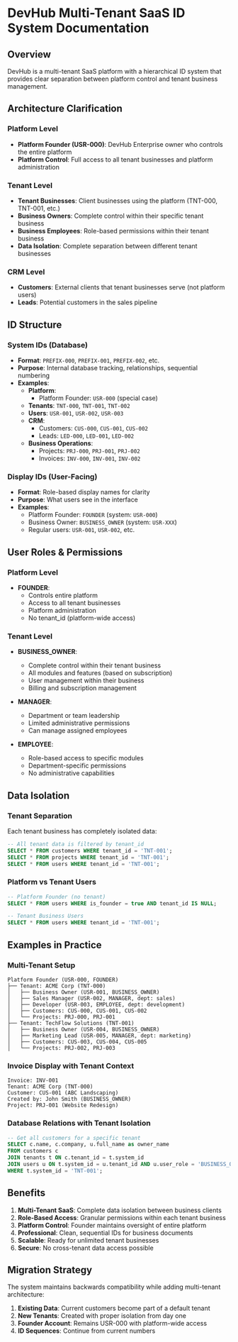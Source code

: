 # DevHub Multi-Tenant SaaS ID System Documentation

## Overview

DevHub is a multi-tenant SaaS platform with a hierarchical ID system that provides clear separation between platform control and tenant business management.

## Architecture Clarification

### **Platform Level**

- **Platform Founder (USR-000)**: DevHub Enterprise owner who controls the entire platform
- **Platform Control**: Full access to all tenant businesses and platform administration

### **Tenant Level**

- **Tenant Businesses**: Client businesses using the platform (TNT-000, TNT-001, etc.)
- **Business Owners**: Complete control within their specific tenant business
- **Business Employees**: Role-based permissions within their tenant business
- **Data Isolation**: Complete separation between different tenant businesses

### **CRM Level**

- **Customers**: External clients that tenant businesses serve (not platform users)
- **Leads**: Potential customers in the sales pipeline

## ID Structure

### System IDs (Database)

- **Format**: `PREFIX-000`, `PREFIX-001`, `PREFIX-002`, etc.
- **Purpose**: Internal database tracking, relationships, sequential numbering
- **Examples**:
  - **Platform**:
    - Platform Founder: `USR-000` (special case)
  - **Tenants**: `TNT-000`, `TNT-001`, `TNT-002`
  - **Users**: `USR-001`, `USR-002`, `USR-003`
  - **CRM**:
    - Customers: `CUS-000`, `CUS-001`, `CUS-002`
    - Leads: `LED-000`, `LED-001`, `LED-002`
  - **Business Operations**:
    - Projects: `PRJ-000`, `PRJ-001`, `PRJ-002`
    - Invoices: `INV-000`, `INV-001`, `INV-002`

### Display IDs (User-Facing)

- **Format**: Role-based display names for clarity
- **Purpose**: What users see in the interface
- **Examples**:
  - Platform Founder: `FOUNDER` (system: `USR-000`)
  - Business Owner: `BUSINESS_OWNER` (system: `USR-XXX`)
  - Regular users: `USR-001`, `USR-002`, etc.

## User Roles & Permissions

### **Platform Level**

- **FOUNDER**:
  - Controls entire platform
  - Access to all tenant businesses
  - Platform administration
  - No tenant_id (platform-wide access)

### **Tenant Level**

- **BUSINESS_OWNER**:
  - Complete control within their tenant business
  - All modules and features (based on subscription)
  - User management within their business
  - Billing and subscription management

- **MANAGER**:
  - Department or team leadership
  - Limited administrative permissions
  - Can manage assigned employees

- **EMPLOYEE**:
  - Role-based access to specific modules
  - Department-specific permissions
  - No administrative capabilities

## Data Isolation

### **Tenant Separation**

Each tenant business has completely isolated data:

```sql
-- All tenant data is filtered by tenant_id
SELECT * FROM customers WHERE tenant_id = 'TNT-001';
SELECT * FROM projects WHERE tenant_id = 'TNT-001';
SELECT * FROM users WHERE tenant_id = 'TNT-001';
```

### **Platform vs Tenant Users**

```sql
-- Platform Founder (no tenant)
SELECT * FROM users WHERE is_founder = true AND tenant_id IS NULL;

-- Tenant Business Users
SELECT * FROM users WHERE tenant_id = 'TNT-001';
```

## Examples in Practice

### **Multi-Tenant Setup**

```
Platform Founder (USR-000, FOUNDER)
├── Tenant: ACME Corp (TNT-000)
│   ├── Business Owner (USR-001, BUSINESS_OWNER)
│   ├── Sales Manager (USR-002, MANAGER, dept: sales)
│   ├── Developer (USR-003, EMPLOYEE, dept: development)
│   ├── Customers: CUS-000, CUS-001, CUS-002
│   └── Projects: PRJ-000, PRJ-001
├── Tenant: TechFlow Solutions (TNT-001)
│   ├── Business Owner (USR-004, BUSINESS_OWNER)
│   ├── Marketing Lead (USR-005, MANAGER, dept: marketing)
│   ├── Customers: CUS-003, CUS-004, CUS-005
│   └── Projects: PRJ-002, PRJ-003
```

### **Invoice Display with Tenant Context**

```
Invoice: INV-001
Tenant: ACME Corp (TNT-000)
Customer: CUS-001 (ABC Landscaping)
Created by: John Smith (BUSINESS_OWNER)
Project: PRJ-001 (Website Redesign)
```

### **Database Relations with Tenant Isolation**

```sql
-- Get all customers for a specific tenant
SELECT c.name, c.company, u.full_name as owner_name
FROM customers c
JOIN tenants t ON c.tenant_id = t.system_id
JOIN users u ON t.system_id = u.tenant_id AND u.user_role = 'BUSINESS_OWNER'
WHERE t.system_id = 'TNT-001';
```

## Benefits

1. **Multi-Tenant SaaS**: Complete data isolation between business clients
2. **Role-Based Access**: Granular permissions within each tenant business
3. **Platform Control**: Founder maintains oversight of entire platform
4. **Professional**: Clean, sequential IDs for business documents
5. **Scalable**: Ready for unlimited tenant businesses
6. **Secure**: No cross-tenant data access possible

## Migration Strategy

The system maintains backwards compatibility while adding multi-tenant architecture:

1. **Existing Data**: Current customers become part of a default tenant
2. **New Tenants**: Created with proper isolation from day one
3. **Founder Account**: Remains USR-000 with platform-wide access
4. **ID Sequences**: Continue from current numbers
